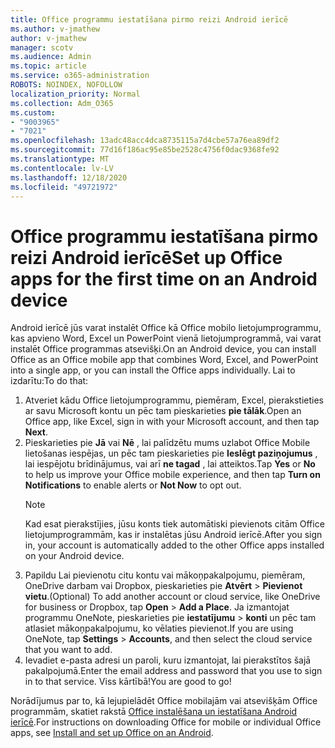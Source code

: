```yaml
---
title: Office programmu iestatīšana pirmo reizi Android ierīcē
ms.author: v-jmathew
author: v-jmathew
manager: scotv
ms.audience: Admin
ms.topic: article
ms.service: o365-administration
ROBOTS: NOINDEX, NOFOLLOW
localization_priority: Normal
ms.collection: Adm_O365
ms.custom:
- "9003965"
- "7021"
ms.openlocfilehash: 13adc48acc4dca8735115a7d4cbe57a76ea89df2
ms.sourcegitcommit: 77d16f186ac95e85be2528c4756f0dac9368fe92
ms.translationtype: MT
ms.contentlocale: lv-LV
ms.lasthandoff: 12/18/2020
ms.locfileid: "49721972"
---
```

# <a name="set-up-office-apps-for-the-first-time-on-an-android-device"></a><span data-ttu-id="3c4e8-102">Office programmu iestatīšana pirmo reizi Android ierīcē</span><span class="sxs-lookup"><span data-stu-id="3c4e8-102">Set up Office apps for the first time on an Android device</span></span>

<span data-ttu-id="3c4e8-103">Android ierīcē jūs varat instalēt Office kā Office mobilo lietojumprogrammu, kas apvieno Word, Excel un PowerPoint vienā lietojumprogrammā, vai varat instalēt Office programmas atsevišķi.</span><span class="sxs-lookup"><span data-stu-id="3c4e8-103">On an Android device, you can install Office as an Office mobile app that combines Word, Excel, and PowerPoint into a single app, or you can install the Office apps individually.</span></span> <span data-ttu-id="3c4e8-104">Lai to izdarītu:</span><span class="sxs-lookup"><span data-stu-id="3c4e8-104">To do that:</span></span>

1. <span data-ttu-id="3c4e8-105">Atveriet kādu Office lietojumprogrammu, piemēram, Excel, pierakstieties ar savu Microsoft kontu un pēc tam pieskarieties **pie tālāk**.</span><span class="sxs-lookup"><span data-stu-id="3c4e8-105">Open an Office app, like Excel, sign in with your Microsoft account, and then tap **Next**.</span></span>
2. <span data-ttu-id="3c4e8-106">Pieskarieties pie **Jā** vai **Nē** , lai palīdzētu mums uzlabot Office Mobile lietošanas iespējas, un pēc tam pieskarieties pie **Ieslēgt paziņojumus** , lai iespējotu brīdinājumus, vai arī **ne tagad** , lai atteiktos.</span><span class="sxs-lookup"><span data-stu-id="3c4e8-106">Tap **Yes** or **No** to help us improve your Office mobile experience, and then tap **Turn on Notifications** to enable alerts or **Not Now** to opt out.</span></span>
    > [!NOTE]
    > <span data-ttu-id="3c4e8-107">Kad esat pierakstījies, jūsu konts tiek automātiski pievienots citām Office lietojumprogrammām, kas ir instalētas jūsu Android ierīcē.</span><span class="sxs-lookup"><span data-stu-id="3c4e8-107">After you sign in, your account is automatically added to the other Office apps installed on your Android device.</span></span>
3. <span data-ttu-id="3c4e8-108">Papildu Lai pievienotu citu kontu vai mākoņpakalpojumu, piemēram, OneDrive darbam vai Dropbox, pieskarieties pie **Atvērt**  >  **Pievienot vietu**.</span><span class="sxs-lookup"><span data-stu-id="3c4e8-108">(Optional) To add another account or cloud service, like OneDrive for business or Dropbox, tap **Open** > **Add a Place**.</span></span> <span data-ttu-id="3c4e8-109">Ja izmantojat programmu OneNote, pieskarieties pie **iestatījumu**  >  **konti** un pēc tam atlasiet mākoņpakalpojumu, ko vēlaties pievienot.</span><span class="sxs-lookup"><span data-stu-id="3c4e8-109">If you are using OneNote, tap **Settings** > **Accounts**, and then select the cloud service that you want to add.</span></span>
4. <span data-ttu-id="3c4e8-110">Ievadiet e-pasta adresi un paroli, kuru izmantojat, lai pierakstītos šajā pakalpojumā.</span><span class="sxs-lookup"><span data-stu-id="3c4e8-110">Enter the email address and password that you use to sign in to that service.</span></span> <span data-ttu-id="3c4e8-111">Viss kārtībā!</span><span class="sxs-lookup"><span data-stu-id="3c4e8-111">You are good to go!</span></span>

<span data-ttu-id="3c4e8-112">Norādījumus par to, kā lejupielādēt Office mobilajām vai atsevišķām Office programmām, skatiet rakstā [Office instalēšana un iestatīšana Android ierīcē](https://go.microsoft.com/fwlink/?linkid=2135287).</span><span class="sxs-lookup"><span data-stu-id="3c4e8-112">For instructions on downloading Office for mobile or individual Office apps, see [Install and set up Office on an Android](https://go.microsoft.com/fwlink/?linkid=2135287).</span></span>
